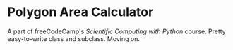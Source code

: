 # Polygon Area Calculator

A part of freeCodeCamp's *Scientific Computing with Python* course. Pretty easy-to-write class and subclass. Moving on.
